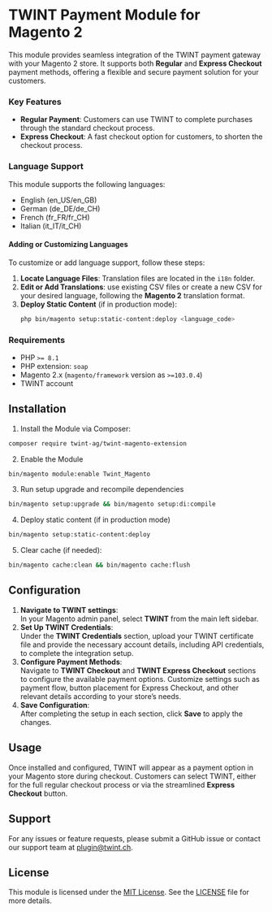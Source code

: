 # TWINT Payment Module for Magento 2

This module provides seamless integration of the TWINT payment gateway with your Magento 2 store. It supports both **Regular** and **Express Checkout** payment methods, offering a flexible and secure payment solution for your customers.

### Key Features
 - **Regular Payment**: Customers can use TWINT to complete purchases through the standard checkout process.
 - **Express Checkout**: A fast checkout option for customers, to shorten the checkout process.

### Language Support

This module supports the following languages:

- English (en_US/en_GB)
- German (de_DE/de_CH)
- French (fr_FR/fr_CH)
- Italian (it_IT/it_CH)

#### Adding or Customizing Languages

To customize or add language support, follow these steps:

1. **Locate Language Files**: Translation files are located in the `i18n` folder.
2. **Edit or Add Translations**: use existing CSV files or create a new CSV for your desired language, following the **Magento 2** translation format.
3. **Deploy Static Content** (if in production mode):
   ```bash
   php bin/magento setup:static-content:deploy <language_code>

### Requirements
- PHP `>= 8.1`
- PHP extension: `soap`
- Magento 2.x (`magento/framework` version as `>=103.0.4`)
- TWINT account

## Installation
1. Install the Module via Composer:
```bash
composer require twint-ag/twint-magento-extension
```
2. Enable the Module
```bash
bin/magento module:enable Twint_Magento
```
3. Run setup upgrade and recompile dependencies
```bash
bin/magento setup:upgrade && bin/magento setup:di:compile
```
4. Deploy static content (if in production mode)
```bash
bin/magento setup:static-content:deploy
```
5. Clear cache (if needed):
```bash
bin/magento cache:clean && bin/magento cache:flush
```
## Configuration
1. **Navigate to TWINT settings**:  
In your Magento admin panel, select **TWINT** from the main left sidebar.
2. **Set Up TWINT Credentials**:  
Under the **TWINT Credentials** section, upload your TWINT certificate file and provide the necessary account details, including API credentials, to complete the integration setup.
3. **Configure Payment Methods**:  
Navigate to **TWINT Checkout** and **TWINT Express Checkout** sections to configure the available payment options. Customize settings such as payment flow, button placement for Express Checkout, and other relevant details according to your store’s needs.
4. **Save Configuration**:  
After completing the setup in each section, click **Save** to apply the changes.

## Usage
Once installed and configured, TWINT will appear as a payment option in your Magento store during checkout. Customers can select TWINT, either for the full regular checkout process or via the streamlined **Express Checkout** button.


## Support
For any issues or feature requests, please submit a GitHub issue or contact our support team at [plugin@twint.ch](mailto:plugin@twint.ch).

## License
This module is licensed under the [MIT License](https://opensource.org/licenses/MIT). See the [LICENSE](https://opensource.org/licenses/MIT) file for more details.
